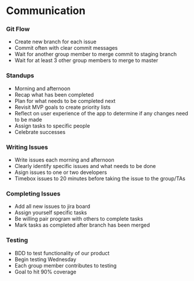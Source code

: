 # Communication

### Git Flow
* Create new branch for each issue
* Commit often with clear commit messages
* Wait for another group member to merge commit to staging branch
* Wait for at least 3 other group members to merge to master

### Standups
* Morning and afternoon
* Recap what has been completed
* Plan for what needs to be completed next
* Revisit MVP goals to create priority lists
* Reflect on user experience of the app to determine if any changes need to be made
* Assign tasks to specific people
* Celebrate successes

### Writing Issues
* Write issues each morning and afternoon
* Clearly identify specific issues and what needs to be done
* Asign issues to one or two developers
* Timebox issues to 20 minutes before taking the issue to the group/TAs

### Completing Issues
* Add all new issues to jira board
* Assign yourself specific tasks
* Be willing pair program with others to complete tasks
* Mark tasks as completed after branch has been merged

### Testing
* BDD to test functionality of our product
* Begin testing Wednesday 
* Each group member contributes to testing
* Goal to hit 90% coverage


